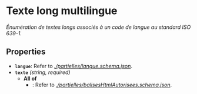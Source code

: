 # Texte long multilingue

*Énumération de textes longs associés à un code de langue au standard ISO 639-1.*

## Properties

- <a id="properties/langue"></a>**`langue`**: Refer to *[./partielles/langue.schema.json](#partielles/langue.schema.json)*.
- <a id="properties/texte"></a>**`texte`** *(string, required)*
  - **All of**
    - <a id="properties/texte/allOf/0"></a>: Refer to *[./partielles/balisesHtmlAutorisees.schema.json](#partielles/balisesHtmlAutorisees.schema.json)*.

